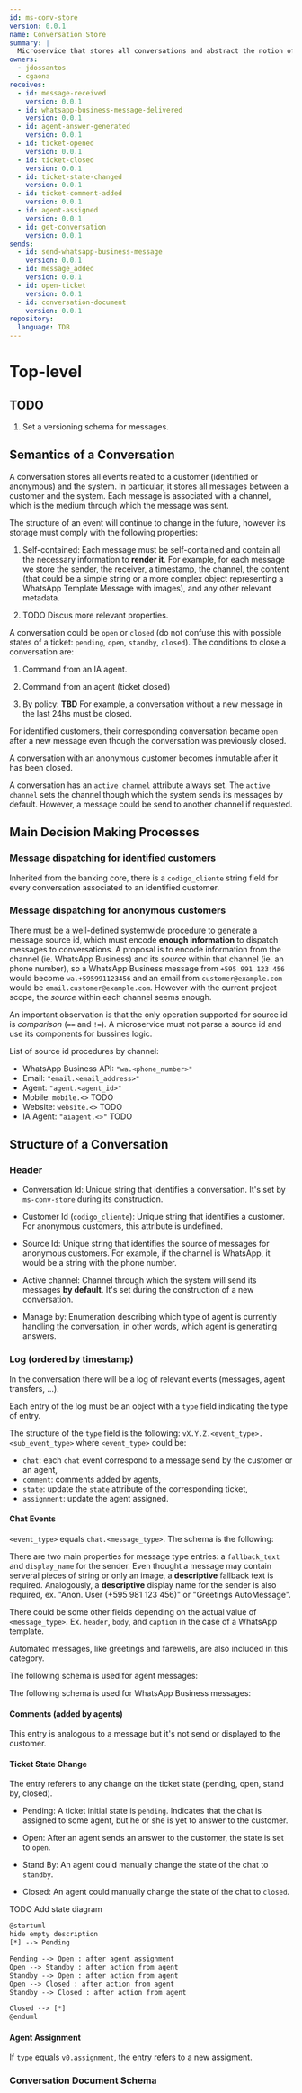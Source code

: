```yaml
---
id: ms-conv-store
version: 0.0.1
name: Conversation Store
summary: |
  Microservice that stores all conversations and abstract the notion of a channel from the rest of the system
owners:
  - jdossantos
  - cgaona
receives:
  - id: message-received
    version: 0.0.1
  - id: whatsapp-business-message-delivered
    version: 0.0.1
  - id: agent-answer-generated
    version: 0.0.1
  - id: ticket-opened
    version: 0.0.1
  - id: ticket-closed
    version: 0.0.1
  - id: ticket-state-changed
    version: 0.0.1
  - id: ticket-comment-added
    version: 0.0.1
  - id: agent-assigned
    version: 0.0.1
  - id: get-conversation
    version: 0.0.1
sends:
  - id: send-whatsapp-business-message
    version: 0.0.1
  - id: message_added
    version: 0.0.1
  - id: open-ticket
    version: 0.0.1
  - id: conversation-document
    version: 0.0.1
repository:
  language: TDB
---
```


# Top-level

## TODO

1. Set a versioning schema for messages.

## Semantics of a Conversation

A conversation stores all events related to a customer (identified or anonymous) and the system. In particular, it stores all messages between a customer and the system. Each message is associated with a channel, which is the medium through which the message was sent.

The structure of an event will continue to change in the future, however its storage must comply with the following properties:

1. Self-contained: Each message must be self-contained and contain all the necessary information to **render it**. For example, for each message we store the sender, the receiver, a timestamp, the channel, the content (that could be a simple string or a more complex object representing a WhatsApp Template Message with images), and any other relevant metadata.

2. TODO Discus more relevant properties.

A conversation could be `open` or `closed` (do not confuse this with possible states of a ticket: `pending`, `open`, `standby`, `closed`). The conditions to close a conversation are:

1. Command from an IA agent.

2. Command from an agent (ticket closed)

3. By policy: **TBD** For example, a conversation without a new message in the last 24hs must be closed.

For identified customers, their corresponding conversation became `open` after a new message even though the conversation was previously closed.

A conversation with an anonymous customer becomes inmutable after it has been closed.

A conversation has an `active channel` attribute always set. The `active channel` sets the channel though which the system sends its messages by default. However, a message could be send to another channel if requested.

## Main Decision Making Processes

### Message dispatching for identified customers

Inherited from the banking core, there is a `codigo_cliente` string field for every conversation associated to an identified customer.

### Message dispatching for anonymous customers

There must be a well-defined systemwide procedure to generate a message source id, which must encode **enough information** to dispatch messages to conversations. A proposal is to encode information from the channel (ie. WhatsApp Business) and its *source* within that channel (ie. an phone number), so a WhatsApp Business message from `+595 991 123 456` would become `wa.+595991123456` and an email from `customer@example.com` would be `email.customer@example.com`. However with the current project scope, the *source* within each channel seems enough.

An important observation is that the only operation supported for source id is *comparison* (`==` and `!=`). A microservice must not parse a source id and use its components for bussines logic.

List of source id procedures by channel:

* WhatsApp Business API: `"wa.<phone_number>"`
* Email: `"email.<email_address>"`
* Agent: `"agent.<agent_id>"`
* Mobile: `mobile.<>` TODO
* Website: `website.<>`  TODO
* IA Agent: `"aiagent.<>"` TODO

## Structure of a Conversation

### Header

* Conversation Id: Unique string that identifies a conversation. It's set by `ms-conv-store` during its construction.

* Customer Id (`codigo_cliente`): Unique string that identifies a customer. For anonymous customers, this attribute is undefined.

* Source Id: Unique string that identifies the source of messages for anonymous customers. For example, if the channel is WhatsApp, it would be a string with the phone number.

* Active channel: Channel through which the system will send its messages **by default**. It's set during the construction of a new conversation.

* Manage by: Enumeration describing which type of agent is currently handling the conversation, in other words, which agent is generating answers.

### Log (ordered by timestamp)

In the conversation there will be a log of relevant events (messages, agent transfers, ...).

Each entry of the log must be an object with a `type` field indicating the type of entry.

The structure of the `type` field is the following: `vX.Y.Z.<event_type>.<sub_event_type>` where `<event_type>` could be:

* `chat`: each `chat` event correspond to a message send by the customer or an agent,
* `comment`: comments added by agents,
* `state`: update the `state` attribute of the corresponding ticket,
* `assignment`: update the agent assigned.

#### Chat Events

`<event_type>` equals `chat.<message_type>`. The schema is the following:

<SchemaViewer id="5" file="chat-message-schema.json" />

There are two main properties for message type entries: a `fallback_text` and `display_name` for the sender. Even thought a message may contain serveral pieces of string or only an image, a **descriptive** fallback text is required. Analogously, a **descriptive** display name for the sender is also required, ex. "Anon. User (+595 981 123 456)" or "Greetings AutoMessage".

There could be some other fields depending on the actual value of `<message_type>`. Ex. `header`, `body`, and `caption` in the case of a WhatsApp template.

Automated messages, like greetings and farewells, are also included in this category.

The following schema is used for agent messages:
<SchemaViewer id="6" file="chat-agent-message-schema.json" />

The following schema is used for WhatsApp Business messages:
<SchemaViewer id="4" file="whatsapp-business-message-schema.json" />

#### Comments (added by agents)

This entry is analogous to a message but it's not send or displayed to the customer.

<SchemaViewer id="comment-message-schema" file="comment-message-schema.json" />

#### Ticket State Change

The entry referers to any change on the ticket state (pending, open, stand by, closed).

* Pending: A ticket initial state is `pending`. Indicates that the chat is assigned to some agent, but he or she is yet to answer to the customer.

* Open: After an agent sends an answer to the customer, the state is set to `open`.

* Stand By: An agent could manually change the state of the chat to `standby`.

* Closed: An agent could manually change the state of the chat to `closed`.

TODO Add state diagram

```txt
@startuml
hide empty description
[*] --> Pending

Pending --> Open : after agent assignment
Open --> Standby : after action from agent
Standby --> Open : after action from agent
Open --> Closed : after action from agent
Standby --> Closed : after action from agent

Closed --> [*]
@enduml
```

<SchemaViewer id="3" file="state-change-message-schema.json" />

#### Agent Assignment

If `type` equals `v0.assignment`, the entry refers to a new assigment.

<SchemaViewer id="2" file="agent-assignment-message-schema.json" />

### Conversation Document Schema

<SchemaViewer id="1" file="schema.json"/>

